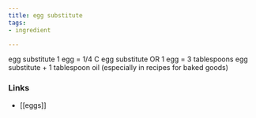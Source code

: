 ```yaml
---
title: egg substitute
tags:
- ingredient

---
```

egg substitute 1 egg = 1/4 C egg substitute OR 1 egg = 3 tablespoons egg substitute + 1 tablespoon oil (especially in recipes for baked goods)

### Links

* [[eggs]]

